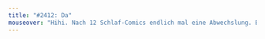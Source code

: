 ```yaml
---
title: "#2412: Da"
mouseover: "Hihi. Nach 12 Schlaf-Comics endlich mal eine Abwechslung. Beziehungsweise AbWECKslung."
---
```

